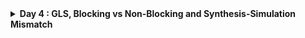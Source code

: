 <details>
  <Summary><strong> Day 4 : GLS, Blocking vs Non-Blocking and Synthesis-Simulation Mismatch</strong></summary>

## Contents
1. [GLS Concepts and Optimisation Overview](#1-gls-concepts-and-optimisation-overview)
2. [Labs on GLS and Synthesis-Simulation Mismatch](#2-labs-on-gls-and-synthesis-simulation-mismatch)
3. [Labs on Synthesis Mismatch for Blocking Statement](#3-labs-on-synthesis-mismatch-for-blocking-statement)

## 1. GLS Concepts and Optimisation Overview
### Gate Level Simulation Concepts and Flow Using iverilog
#### What is GLS?
- Running the test bench with Netlist as Design Under Test.
- Netlist is logically same as RTL code --> so same test bench will align with the design.

#### Why GLS?
- Verify the logical correctness of design after synthesis.
- Ensuring the timing of the design is met.
  - For this GLS needs to be run with delay annotation.

#### GLS using iverilog
![Alt Text](images/GLS_flowchart.png)

### Synthesis Simulation Mismatch
Some of the common reasons for Synthesis - Simulation mismatch (mismatch between pre- and post-synthesis simulations) :  
  * Incomplete sensitivity list
  * Use of blocking assignments inside always block vs. non-blocking assignments
    * Blocking assignments ("=") inside always block are executed sequentially by the simulator.
    * The RHS of non-blocking assignments ("<=") are evaluated first and then assigned to the LHS at the same simulation clock tick by the simulator. 
    * Synthesis will yield the same circuit with blocking and non-blocking assignments, with the synthesis output being that of the non-blocking case for both.
    * Hence, if the RTL was written assuming one functionality using blocking assignments, a simulation mismatch can occur in GLS.
  * Non-standard verilog coding

![Alt Text](images/1.png)
![Alt Text](images/2.png)

### Blocking and Non-Blocking Statements in Verilog
![Alt Text](images/3.png)

### Caveats with Blocking Statements
![Alt Text](images/4.png)
![Alt Text](images/5.png)

## 2. Labs on GLS and Synthesis-Simulation Mismatch
### Design: ```ternary_operator_mux.v```
#### RTL Simulation
![Alt Text](images/ternary_operator_mux_v.png)

```bash
iverilog ternary_operator_mux.v tb_ternary_operator_mux.v
./a.out
gtkwave tb_ternary_operator_mux.vcd
```

![Alt Text](images/ternary_operator_mux_sim.png)

#### Synthesis
```bash
yosys
read_liberty -lib ../lib/sky130_fd_sc_hd__tt_025C_1v80.lib
read_verilog ternary_operator_mux.v 
synth -top ternary_operator_mux
abc -liberty ../lib/sky130_fd_sc_hd__tt_025C_1v80.lib 
show
write_verilog -noattr ternary_operator_mux_net.v
```

![Alt Text](images/ternary_operator_mux_synth1.png)
![Alt Text](images/ternary_operator_mux_synth2.png)

#### GLS
```bash
iverilog ../my_lib/verilog_model/primitives.v ../my_lib/verilog_model/sky130_fd_sc_hd.v ternary_operator_mux_net.v tb_ternary_operator_mux.v
/a.out 
gtkwave tb_ternary_operator_mux.vcd
```

![Alt Text](images/ternary_operator_mux_gls.png)

### Design: ```bad_mux.v```
#### RTL Simulation
![Alt Text](images/bad_mux_v.png)

```bash
iverilog bad_mux.v tb_bad_mux.v
./a.out
gtkwave tb_bad_mux.vcd
```

![Alt Text](images/bad_mux_sim.png)

#### Synthesis
```bash
yosys
read_liberty -lib ../lib/sky130_fd_sc_hd__tt_025C_1v80.lib
read_verilog bad_mux.v 
synth -top bad_mux
abc -liberty ../lib/sky130_fd_sc_hd__tt_025C_1v80.lib 
show
write_verilog -noattr bad_mux_net.v
```

![Alt Text](images/bad_mux_synth1.png)
![Alt Text](images/bad_mux_synth2.png)

#### GLS
```bash
iverilog ../my_lib/verilog_model/primitives.v ../my_lib/verilog_model/sky130_fd_sc_hd.v bad_mux_net.v tb_bad_mux.v
/a.out 
gtkwave tb_bad_mux.vcd
```

![Alt Text](images/bad_mux_gls1.png)

## 3. Labs on Synthesis Mismatch for Blocking Statement
### Design: ```blocking_caveat.v```
#### RTL Simulation
![Alt Text](images/blocking_caveat_v.png)
```bash
iverilog blocking_caveat.v tb_blocking_caveat.v 
./a.out
gtkwave tb_blocking_caveat.vcd
```
![Alt Text](images/blocking_caveat_sim.png)

#### Synthesis
```bash
yosys
read_liberty -lib ../lib/sky130_fd_sc_hd__tt_025C_1v80.lib
read_verilog blocking_caveat.v
synth -top blocking_caveat
abc -liberty ../lib/sky130_fd_sc_hd__tt_025C_1v80.lib
show
write_verilog -noattr blocking_caveat_net.v
```
![Alt Text](images/blocking_caveat_synth.png)

#### GLS
```bash
iverilog ../my_lib/verilog_model/primitives.v ../my_lib/verilog_model/sky130_fd_sc_hd.v blocking_caveat_net.v tb_blocking_caveat.v
/a.out 
gtkwave tb_blocking_caveat.vcd
```

![Alt Text](images/blocking_caveat_gls.png)
